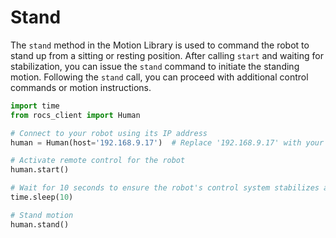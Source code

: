 # Stand

The `stand` method in the Motion Library is used to command the robot to stand up from a sitting or resting position. After calling `start` and waiting for stabilization, you can issue the `stand` command to initiate the standing motion. Following the `stand` call, you can proceed with additional control commands or motion instructions.

```Python
import time
from rocs_client import Human

# Connect to your robot using its IP address
human = Human(host='192.168.9.17')  # Replace '192.168.9.17' with your robot's actual IP

# Activate remote control for the robot
human.start()

# Wait for 10 seconds to ensure the robot's control system stabilizes after initiating the remote control command start().
time.sleep(10)

# Stand motion
human.stand()

```
